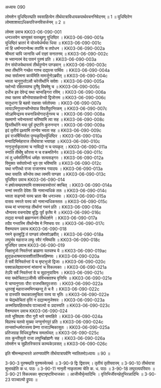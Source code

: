 अध्यायः 090

लोमशेन युधिष्ठिरम्प्रति स्वसाहित्येन तीर्थयात्राविधायकपार्थवचननिवेदनम् ॥ 1 ॥ युधिष्ठिरेण लोमशाशयाऽधिकपरिजनविसर्जनम् ॥ 2 ॥

लोमश उवाच 	KK03-06-090-001  
धनञ्जयेन चाप्युक्तं यत्तच्छृणु युधिष्ठिर ।	KK03-06-090-001a  
युधिष्ठिरं भ्रातरं मे योजयेर्धर्म्यया धिया ॥	KK03-06-090-001c  
त्वं हि धर्मान्परान्वेत्थ तपांसि च तपोधन ।	KK03-06-090-002a  
श्रीमतां चापि जानासि धर्मं राज्ञां सनातनम् ॥	KK03-06-090-002c  
स भवान्परमं वेद पावनं पुरुषं प्रति ।	KK03-06-090-003a  
तेन संयोजयेथास्त्वं तीर्थपुण्येन पाण्डवान् ॥	KK03-06-090-003c  
यथा तीर्थानि गच्छेत गाश्च दद्यात्स पार्थिवः ।	KK03-06-090-004a  
तथा सर्वात्मना कार्यमिति मामर्जुनोऽब्रवीत् ॥	KK03-06-090-004c  
भवता चानुगुप्तोऽसौ चरेत्तीर्थानि सर्वशः ।	KK03-06-090-005a  
रक्षोभ्यो रक्षितव्यश्च दुर्गेषु विषमेषु च ॥	KK03-06-090-005c  
दधीच इव देवेन्द्रं यथा चाप्यङ्गिरा रविम् ।	KK03-06-090-006a  
तथा रक्षस्व कौन्तेयान्राक्षसेभ्यो द्विजोत्तम ॥	KK03-06-090-006c  
यातुधाना हि बहवो राक्षसाः पर्वतोपमाः ।	KK03-06-090-007a  
त्वयाऽभिगुप्तान्कौन्तेयान्न विवर्तेयुरन्तिकम् ॥	KK03-06-090-007c  
सोऽहमिन्द्रस्य वचनान्नियोगादर्जुनस्य च ।	KK03-06-090-008a  
रक्षमाणो भयेभ्यस्त्वां चरिष्यामि त्वा सह ॥	KK03-06-090-008c  
द्विस्तीर्थानि मया पूर्वं दृष्टानि कुरुनन्दन ।	KK03-06-090-009a  
इदं तृतीयं द्रक्ष्यामि तान्येव भवता सह ॥	KK03-06-090-009c  
इयं राजर्षिभिर्याता पुण्यकृद्भिर्युधिष्ठिर ।	KK03-06-090-010a  
मन्वादिभिर्महाराज तीर्थयात्रा भयापहा ॥	KK03-06-090-010c  
नानृजुर्नाकृतात्मा च नाविद्यो न च पापकृत् ।	KK03-06-090-011a  
स्नाति तीर्थेषु कौरव्य न च वक्रमतिर्नरः ॥	KK03-06-090-011c  
त्वं तु धर्ममतिर्नित्यं धर्मज्ञः सत्यसङ्गरः ।	KK03-06-090-012a  
विमुक्तः सर्वपापेभ्यो भूय एव भविष्यसि ॥	KK03-06-090-012c  
यथा भगीरथो राजा राजानश्च गयादयः ।	KK03-06-090-013a  
यथा ययातिः कौन्तेय तथा त्वमपि पाण्डव ॥	KK03-06-090-013c  
युधिष्ठिर उवाच 	KK03-06-090-014  
न हर्षात्सम्प्रपश्यामि वाक्यस्यास्योत्तरं क्वचित् ।	KK03-06-090-014a  
यन्मां स्मरति देवेशः किं नामाभ्यधिकं ततः ॥	KK03-06-090-014c  
भवता सङ्गमो यस्य भ्राता चैव धनञ्जयः ।	KK03-06-090-015a  
वासवः स्मरते यस्य को नामाभ्यधिकस्ततः ॥	KK03-06-090-015c  
यच्च मां भगवानाह तीर्थानां गमनं प्रति ।	KK03-06-090-016a  
धौम्यस्य वचनादेषा बुद्धिः पूर्वं कृतैव मे ॥	KK03-06-090-016c  
तद्यदा मन्यसे ब्रह्मन्गमनं तीर्थदर्शने ।	KK03-06-090-017a  
तदैव गन्तास्मि तीर्थान्येष मे निश्चयः परः ॥	KK03-06-090-017c  
वैशम्पायन उवाच 	KK03-06-090-018  
गमने कृतबुद्धिं तं पाण्डवं लोमशोऽब्रवीत् ।	KK03-06-090-018a  
लघुर्भव महाराज लघुः स्वैरं गमिष्यसि ॥	KK03-06-090-018c  
युधिष्ठिर उवाच 	KK03-06-090-019  
भिक्षाभुजो निवर्तन्तां ब्राह्मणा यतयश्च ये ॥	KK03-06-090-019ac  
क्षुत्तृडध्वश्रमायासशीतार्तिमसहिष्णवः ।	KK03-06-090-020a  
ते सर्वे विनिवर्तन्तां ये च मृष्टभुजो द्विजाः ॥	KK03-06-090-020c  
पक्वान्नलेह्यपानानां मांसानां च विकल्पकाः ।	KK03-06-090-021a  
तेऽपि सर्वे निवर्तन्तां ये च सूदानुयायिनः ।	KK03-06-090-021c  
मया यथोचिताऽऽजीव्यैः संविभक्ताश्च वृत्तिभिः ॥	KK03-06-090-021e  
ये चाप्यनुगताः पौरा राजभक्तिपुरःसराः ।	KK03-06-090-022a  
धृतराष्ट्रं महाराजमभिगच्छन्तु ते च वै ।	KK03-06-090-022c  
स दास्यति यथाकालमुचिता यस्य या भृतिः ॥	KK03-06-090-022e  
स चेद्यथोचितां वृत्तिं न दद्यान्मनुजेश्वरः ।	KK03-06-090-023a  
अस्मत्प्रियहितार्थाय पाञ्चाल्यो वः प्रदास्यति ॥	KK03-06-090-023c  
वैशम्पायन उवाच 	KK03-06-090-024  
ततो भूयिष्ठशः पौरा गुरौ भारे समाहिते ।	KK03-06-090-024a  
विप्राश्च यतयो मुख्या जग्मुर्नागपुरं प्रति ॥	KK03-06-090-024c  
तान्सर्वान्धर्मराजस्य प्रेम्णा राजाऽम्बिकासुतः ।	KK03-06-090-025a  
प्रतिजग्राह विधिवद्धनैश्च समतर्पयत् ॥	KK03-06-090-025c  
ततः कुन्तीसुतो राजा लघुभिर्ब्राह्मणैः सह ।	KK03-06-090-026a  
लोमशेन च सुप्रीतस्त्रिरात्रं काम्यकेऽवसत् ॥	KK03-06-090-026c  

इति श्रीमन्महाभारते अरण्यपर्वणि तीर्थयात्रापर्वणि नवतितमोऽध्यायः ॥ 90 ॥

3-90-3 पुरुषम्प्रति पुरुषस्येत्यर्थः ॥ 3-90-9 द्विः द्विवारम् । तृतीयं तृतीयवारम् ॥ 3-90-10 तीर्थयात्रा शुभावहेति क ध. पाठः ॥ 3-90-11 नानृती नाकृतात्मा चेति क. ध. पाठः ॥ 3-90-18 लघुरल्पपरिवारः ॥ 3-90-21 विकल्पकाः मृष्टामृष्टविभाजकाः । आजीव्यैर्भृत्यादिभिः । वृत्तिभिर्जीवनहेतुभिरन्नादिभिः ॥ 3-90-23 पाञ्चाल्यो द्रुपदः ॥
